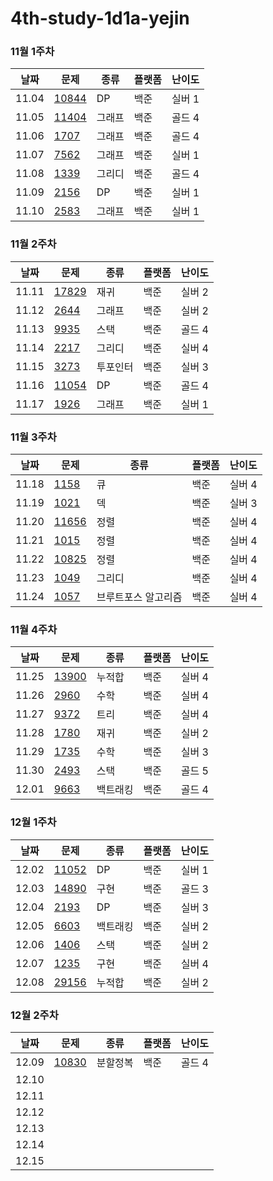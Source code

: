 # 4th-study-1d1a-yejin

### 11월 1주차

| 날짜    | 문제   | 종류  | 플랫폼 | 난이도 |
|---------|--------|-------|--------|--------|
| 11.04 | [10844](https://www.acmicpc.net/problem/10844) | DP | 백준 | 실버 1 |
| 11.05 | [11404](https://www.acmicpc.net/problem/11404) | 그래프 | 백준 | 골드 4 |
| 11.06 | [1707](https://www.acmicpc.net/problem/1707) | 그래프 | 백준 | 골드 4 |
| 11.07 | [7562](https://www.acmicpc.net/problem/7562) | 그래프 | 백준 | 실버 1 |
| 11.08 | [1339](https://www.acmicpc.net/problem/1339) | 그리디 | 백준 | 골드 4 |
| 11.09 | [2156](https://www.acmicpc.net/problem/2156) | DP | 백준 | 실버 1 |
| 11.10 | [2583](https://www.acmicpc.net/problem/2583) | 그래프 | 백준 | 실버 1 |

### 11월 2주차
| 날짜    | 문제   | 종류  | 플랫폼 | 난이도 |
|---------|--------|-------|--------|--------|
| 11.11 | [17829](https://www.acmicpc.net/problem/17829) | 재귀 | 백준 | 실버 2 |
| 11.12 | [2644](https://www.acmicpc.net/problem/2644) | 그래프 | 백준 | 실버 2 |
| 11.13 | [9935](https://www.acmicpc.net/problem/9935) | 스택 | 백준 | 골드 4 |
| 11.14 | [2217](https://www.acmicpc.net/problem/2217) | 그리디 | 백준 | 실버 4 |
| 11.15 | [3273](https://www.acmicpc.net/problem/3273) | 투포인터 | 백준 | 실버 3 |
| 11.16 | [11054](https://www.acmicpc.net/problem/11054) | DP | 백준 | 골드 4 |
| 11.17 | [1926](https://www.acmicpc.net/problem/1926) | 그래프 | 백준 | 실버 1 |

### 11월 3주차
| 날짜    | 문제   | 종류  | 플랫폼 | 난이도 |
|---------|--------|-------|--------|--------|
| 11.18 | [1158](https://www.acmicpc.net/problem/1158) | 큐 | 백준 | 실버 4 |
| 11.19 | [1021](https://www.acmicpc.net/problem/1021) | 덱 | 백준 | 실버 3 |
| 11.20 | [11656](https://www.acmicpc.net/problem/11656) | 정렬 | 백준 | 실버 4 |
| 11.21 | [1015](https://www.acmicpc.net/problem/1015) | 정렬 | 백준 | 실버 4 |
| 11.22 | [10825](https://www.acmicpc.net/problem/10825) | 정렬 | 백준 | 실버 4 |
| 11.23 | [1049](https://www.acmicpc.net/problem/1049) | 그리디 | 백준 | 실버 4 |
| 11.24 | [1057](https://www.acmicpc.net/problem/1057) | 브루트포스 알고리즘 | 백준 | 실버 4 |

### 11월 4주차
| 날짜    | 문제   | 종류  | 플랫폼 | 난이도 |
|---------|--------|-------|--------|--------|
| 11.25 | [13900](https://www.acmicpc.net/problem/13900) | 누적합 | 백준 | 실버 4 |
| 11.26 | [2960](https://www.acmicpc.net/problem/2960) | 수학 | 백준 | 실버 4 |
| 11.27 | [9372](https://www.acmicpc.net/problem/9372) | 트리 | 백준 | 실버 4 |
| 11.28 | [1780](https://www.acmicpc.net/problem/1780) | 재귀 | 백준 | 실버 2 |
| 11.29 | [1735](https://www.acmicpc.net/problem/1735) | 수학 | 백준 | 실버 3 |
| 11.30 | [2493](https://www.acmicpc.net/problem/2493) | 스택 | 백준 | 골드 5 |
| 12.01 | [9663](https://www.acmicpc.net/problem/9663) | 백트래킹 | 백준 | 골드 4 |

### 12월 1주차
| 날짜    | 문제   | 종류  | 플랫폼 | 난이도 |
|---------|--------|-------|--------|--------|
| 12.02 | [11052](https://www.acmicpc.net/problem/11052) | DP | 백준 | 실버 1 |
| 12.03 | [14890](https://www.acmicpc.net/problem/14890) | 구현 | 백준 | 골드 3 |
| 12.04 | [2193](https://www.acmicpc.net/problem/2193) | DP | 백준 | 실버 3 |
| 12.05 | [6603](https://www.acmicpc.net/problem/6603) | 백트래킹 | 백준 | 실버 2 |
| 12.06 | [1406](https://www.acmicpc.net/problem/1406) | 스택 | 백준 | 실버 2 |
| 12.07 | [1235](https://www.acmicpc.net/problem/1235) | 구현 | 백준 | 실버 4 |
| 12.08 | [29156](https://www.acmicpc.net/problem/29156) | 누적합 | 백준 | 실버 2 |

### 12월 2주차
| 날짜    | 문제   | 종류  | 플랫폼 | 난이도 |
|---------|--------|-------|--------|--------|
| 12.09 | [10830](https://www.acmicpc.net/problem/10830) | 분할정복 | 백준 | 골드 4 |
| 12.10 |  |  |  |  |
| 12.11 |  |  |  |  |
| 12.12 |  |  |  |  |
| 12.13 |  |  |  |  |
| 12.14 |  |  |  |  |
| 12.15 |  |  |  |  |
